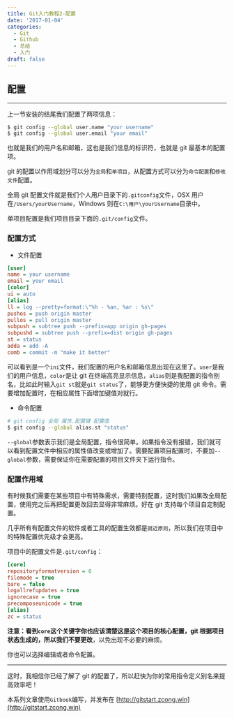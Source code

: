```yaml
---
title: Git入门教程2-配置
date: '2017-01-04'
categories:
  - Git
  - Github
  - 总结
  - 入门
draft: false
---
```


## 配置

---

上一节安装的结尾我们配置了两项信息：

```sh
$ git config --global user.name "your username"
$ git config --global user.email "your email"
```

也就是我们的用户名和邮箱，这也是我们信息的标识符，也就是 git 最基本的配置项。

<!--more-->

git 的配置以作用域划分可以分为`全局`和`单项目`，从配置方式可以分为`命令配置`和`修改文件`配置。

全局 git 配置文件就是我们个人用户目录下的`.gitconfig`文件，OSX 用户在`/Users/yourUsername`，Windows 则在`C:\用户\yourUsername`目录中。

单项目配置是我们项目目录下面的`.git/config`文件。

### 配置方式

* 文件配置

```ini
[user]
name = your username
email = your email
[color]
ui = auto
[alias]
ll = log --pretty=format:\"%h - %an, %ar : %s\"
pushos = push origin master
pullos = pull origin master
subpush = subtree push --prefix=app origin gh-pages
subpushd = subtree push --prefix=dist origin gh-pages
st = status
adda = add -A
comb = commit -m "make it better"
```

可以看到是一个`ini`文件，我们配置的用户名和邮箱信息出现在这里了。`user`是我们的用户信息，`color`是让 git 在终端高亮显示信息，`alias`则是我配置的指令别名，比如此时输入`git st`就是`git status`了，能够更方便快捷的使用 git 命令。需要增加配置时，在相应属性下面增加键值对就行。

* 命令配置

```sh
# git config 全局	属性.配置键 配置值
$ git config --global alias.st "status"
```

`--global`参数表示我们是全局配置，指令很简单。如果指令没有报错，我们就可以看到配置文件中相应的属性值改变或增加了。需要配置项目配置时，不要加`--global`参数，需要保证你在需要配置的项目文件夹下运行指令。

### 配置作用域

有时候我们需要在某些项目中有特殊需求，需要特别配置，这时我们如果改全局配置，使用完之后再把配置更改回去显得非常麻烦。好在 git 支持每个项目自定制配置。

几乎所有有配置文件的软件或者工具的配置生效都是`就近原则`，所以我们在项目中的特殊配置优先级才会更高。

项目中的配置文件是`.git/config`：

```ini
[core]
repositoryformatversion = 0
filemode = true
bare = false
logallrefupdates = true
ignorecase = true
precomposeunicode = true
[alias]
zc = status
```

**注意：**看到`core`这个关键字你也应该清楚这是这个项目的核心配置，git 根据项目状态生成的，所以我们**不要更改**，以免出现不必要的麻烦。

你也可以选择编辑或者命令配置。

---

这时，我相信你已经了解了 git 的配置了，所以赶快为你的常用指令定义别名来提高效率吧！

本系列文章使用`Gitbook`编写，并发布在 [http://gitstart.zcong.win](http://gitstart.zcong.win)
